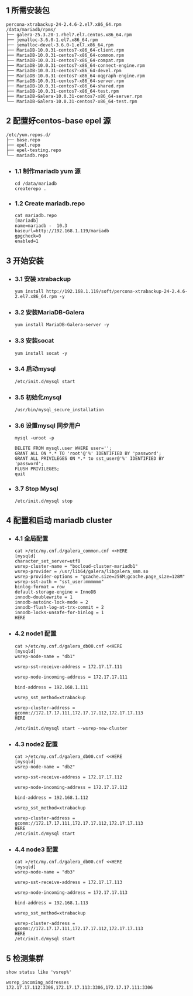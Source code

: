 ## 1 所需安装包
    percona-xtrabackup-24-2.4.6-2.el7.x86_64.rpm
    /data/mariadb/rpms/
    ├── galera-25.3.20-1.rhel7.el7.centos.x86_64.rpm
    ├── jemalloc-3.6.0-1.el7.x86_64.rpm
    ├── jemalloc-devel-3.6.0-1.el7.x86_64.rpm
    ├── MariaDB-10.0.31-centos7-x86_64-client.rpm
    ├── MariaDB-10.0.31-centos7-x86_64-common.rpm
    ├── MariaDB-10.0.31-centos7-x86_64-compat.rpm
    ├── MariaDB-10.0.31-centos7-x86_64-connect-engine.rpm
    ├── MariaDB-10.0.31-centos7-x86_64-devel.rpm
    ├── MariaDB-10.0.31-centos7-x86_64-oqgraph-engine.rpm
    ├── MariaDB-10.0.31-centos7-x86_64-server.rpm
    ├── MariaDB-10.0.31-centos7-x86_64-shared.rpm
    ├── MariaDB-10.0.31-centos7-x86_64-test.rpm
    ├── MariaDB-Galera-10.0.31-centos7-x86_64-server.rpm
    └── MariaDB-Galera-10.0.31-centos7-x86_64-test.rpm
## 2 配置好centos-base epel 源    
    /etc/yum.repos.d/
    ├── base.repo
    ├── epel.repo
    ├── epel-testing.repo
    └── mariadb.repo
- ### 1.1 制作mariadb yum 源
      cd /data/mariadb
      createrepo .
- ### 1.2 Create mariadb.repo
      cat mariadb.repo 
      [mariadb]
      name=mariadb -  10.3
      baseurl=http://192.168.1.119/mariadb
      gpgcheck=0
      enabled=1
## 3 开始安装
- ### 3.1 安装 xtrabackup
      yum install http://192.168.1.119/soft/percona-xtrabackup-24-2.4.6-2.el7.x86_64.rpm -y
- ### 3.2 安装MariaDB-Galera
      yum install MariaDB-Galera-server -y
- ### 3.3 安装socat 
      yum install socat -y
- ### 3.4 启动mysql       
      /etc/init.d/mysql start 
- ### 3.5 初始化mysql 
      /usr/bin/mysql_secure_installation
- ### 3.6 设置mysql 同步用户
      mysql -uroot -p

      DELETE FROM mysql.user WHERE user='';
      GRANT ALL ON *.* TO 'root'@'%' IDENTIFIED BY 'password';
      GRANT ALL PRIVILEGES ON *.* to sst_user@'%' IDENTIFIED BY 'password';
      FLUSH PRIVILEGES;
      quit
- ### 3.7 Stop Mysql
      /etc/init.d/mysql stop 
## 4 配置和启动 mariadb cluster 
- ### 4.1 全局配置
      cat >/etc/my.cnf.d/galera_common.cnf <<HERE
      [mysqld]
      character_set_server=utf8
      wsrep-cluster-name = "bocloud-cluster-mariadb1"
      wsrep-provider = /usr/lib64/galera/libgalera_smm.so
      wsrep-provider-options = "gcache.size=256M;gcache.page_size=128M"
      wsrep-sst-auth = "sst_user:mmmmmm"
      binlog-format = row
      default-storage-engine = InnoDB
      innodb-doublewrite = 1
      innodb-autoinc-lock-mode = 2
      innodb-flush-log-at-trx-commit = 2
      innodb-locks-unsafe-for-binlog = 1
      HERE
- ### 4.2 node1 配置 

      cat >/etc/my.cnf.d/galera_db00.cnf <<HERE
      [mysqld]
      wsrep-node-name = "db1"

      wsrep-sst-receive-address = 172.17.17.111
      
      wsrep-node-incoming-address = 172.17.17.111

      bind-address = 192.168.1.111

      wsrep_sst_method=xtrabackup
      
      wsrep-cluster-address = gcomm://172.17.17.111,172.17.17.112,172.17.17.113
      HERE

      /etc/init.d/mysql start --wsrep-new-cluster
- ### 4.3 node2 配置 
      cat >/etc/my.cnf.d/galera_db00.cnf <<HERE
      [mysqld]
      wsrep-node-name = "db2"

      wsrep-sst-receive-address = 172.17.17.112
      
      wsrep-node-incoming-address = 172.17.17.112

      bind-address = 192.168.1.112

      wsrep_sst_method=xtrabackup
      
      wsrep-cluster-address = gcomm://172.17.17.111,172.17.17.112,172.17.17.113
      HERE
      /etc/init.d/mysql start
- ### 4.4 node3 配置 
      cat >/etc/my.cnf.d/galera_db00.cnf <<HERE
      [mysqld]
      wsrep-node-name = "db3"

      wsrep-sst-receive-address = 172.17.17.113
      
      wsrep-node-incoming-address = 172.17.17.113

      bind-address = 192.168.1.113

      wsrep_sst_method=xtrabackup
      
      wsrep-cluster-address = gcomm://172.17.17.111,172.17.17.112,172.17.17.113
      HERE
      /etc/init.d/mysql start 
## 5 检测集群
    show status like 'vsrep%'

    wsrep_incoming_addresses  172.17.17.112:3306,172.17.17.113:3306,172.17.17.111:3306